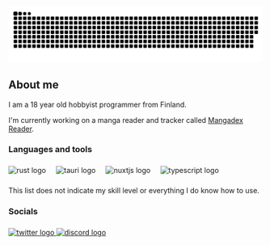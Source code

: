 <picture>
  <source media="(prefers-color-scheme: dark)" srcset="https://raw.githubusercontent.com/Phoeenix05/Phoeenix05/output/snake-dark.svg" />
  <source media="(prefers-color-scheme: light)" srcset="https://raw.githubusercontent.com/Phoeenix05/Phoeenix05/output/snake.svg" />
  <img alt="github-snake" src="https://raw.githubusercontent.com/Phoeenix05/Phoeenix05/output/snake.svg" />
</picture>

###

<!-- <div align="center">
  <img src="https://profile-counter.glitch.me/Phoeenix05/count.svg?"  />
</div> -->

###

<h2 align="left">About me</h2>

I am a 18 year old hobbyist programmer from Finland.
  
I'm currently working on a manga reader and tracker called [Mangadex Reader](https://github.com/phoeenix05/mangadex-reader).

###

<h3 align="left">Languages and tools</h3>

###

<div align="left">
  <img src="https://skillicons.dev/icons?i=rust" height="40" alt="rust logo"  />
  <img width="12" />
  <img src="https://skillicons.dev/icons?i=tauri" height="40" alt="tauri logo"  />
  <img width="12" />
  <img src="https://skillicons.dev/icons?i=nuxtjs" height="40" alt="nuxtjs logo"  />
  <img width="12" />
  <img src="https://skillicons.dev/icons?i=ts" height="40" alt="typescript logo"  />
</div>

###

<p align="left">This list does not indicate my skill level or everything I do know how to use.</p>

###

<h3 align="left">Socials</h3>

###

<div align="left">
  <a href="https://twitter.com/Pho3n1x05" target="_blank">
    <img src="https://raw.githubusercontent.com/maurodesouza/profile-readme-generator/master/src/assets/icons/social/twitter/default.svg" width="52" height="40" alt="twitter logo"  />
  </a>
  <a href="https://discordapp.com/users/524984342926196739" target="_blank">
    <img src="https://raw.githubusercontent.com/maurodesouza/profile-readme-generator/master/src/assets/icons/social/discord/default.svg" width="52" height="40" alt="discord logo"  />
  </a>
</div>

###
